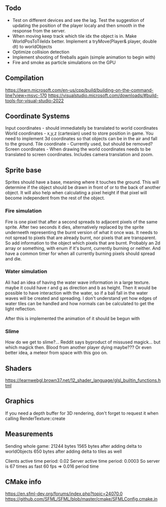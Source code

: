 ##

## Todo
- Test on different devices and see the lag. Test the suggestion of updating the position of the player localy and then smooth in the response from the server.
- When moving keep track which tile idx the object is in. Make WorldPosToTileIdx better. Implement a tryMove(Player& player, double dt) to worldObjects
- Optimize collision detection
- Implement shooting of fireballs again (simple animation to begin with)
- Fire and smoke as particle simulations on the GPU

## Compilation
https://learn.microsoft.com/en-us/cpp/build/building-on-the-command-line?view=msvc-170 
https://visualstudio.microsoft.com/downloads/#build-tools-for-visual-studio-2022 

## Coordinate Systems

Input coordinates - should immediatelly be translated to world coordinates
World coordinates - x,y,z (cartesian) used to store position in game. You need to implement 3d coordinates so that objects can be in the air and fall to the ground.
Tile coordinate - Currently used, but should be removed?
Screen coordinates - When drawing the world coordinates needs to be translated to screen coordinates. Includes camera translation and zoom.

## Sprite base
Sprites should have a base, meaning where it touches the ground. This will determine if the object should be drawn in front of or to the back of another object.
It will also help when calculating a pixel height if that pixel will become independent from the rest of the object. 

### Fire simulation
Fire is one pixel that after a second spreads to adjacent pixels of the same sprite.
After two seconds it dies, alternatively replaced by the sprite underneeth representing the burnt version of what it once was.
It needs to not spread to pixels that are already burnt, nor pixels that are transparent.
So add information to the object which pixels that are burnt. Probably an 2d array or something, with enum if it's burnt, currently burning or neither.
And have a common timer for when all currently burning pixels should spread and die.

### Water simulation
Ali had an idea of having the water wave information in a large texture. maybe it could have r and g as direction and b as height. Then it would be possible to have
interaction with the water, so if a ball fall in the water waves will be created and spreading. I don't understand yet how edges of water tiles can be handled and how normals can be
calculated to get the light reflection.

After this is implemented the animation of it should be begun with

### Slime
How do we get to slime?... Reddit says byproduct of missused magick... but which magick then. Blood from another player dying maybe??? Or even better idea, a meteor from space with this goo on.

## Shaders
https://learnwebgl.brown37.net/12_shader_language/glsl_builtin_functions.html 

## Graphics
 If you need a depth buffer for 3D rendering, don't forget to request it when calling RenderTexture::create

## Measurements
Sending whole game:
21244 bytes
 1565 bytes after adding delta to worldObjects
  650 bytes after adding delta to tiles as well

Clients active time period: 0.02
Server  active time period: 0.0003
So server is 67 times as fast
60 fps => 0.016 period time

## CMake info
https://en.sfml-dev.org/forums/index.php?topic=24070.0 
https://github.com/SFML/SFML/blob/master/cmake/SFMLConfig.cmake.in